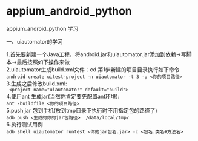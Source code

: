# appium_android_python
appium_android_python 学习

一、uiautomator的学习  

1.首先要新建一个Java工程，将android.jar和uiautomator.jar添加到依赖->写脚本->最后按照如下操作来做  
2.uiautomator生成build.xml文件：cd 第1步新建的项目目录执行如下命令  
```android create uitest-project -n uiautomator -t 3 -p <你的项目路径>```  
3.生成之后修改build.xml:  
``` <project name="uiautomator" default="build">```  
4.使用ant 生成jar(当然你肯定要先配置ant环境):  
```ant -buildfile <你的项目路径>```  
5.push jar 包到手机(放到tmp目录下执行时不用指定包的路径了)  
```adb push <生成的你的jar包路径>  /data/local/tmp/```  
6.执行测试用例  
```adb shell uiautomator runtest <你的jar包名.jar> -c <包名.类名#方法名>```
